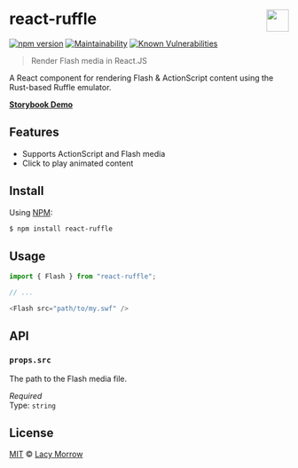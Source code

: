 # react-ruffle [<img src="https://github.com/lacymorrow/crossover/raw/master/src/static/meta/patreon-button.webp" style="height:40px;" height="40" align="right" />](https://www.patreon.com/bePatron?u=55065733)
[![npm version](https://badge.fury.io/js/react-ruffle.svg)](https://badge.fury.io/js/react-ruffle) [![Maintainability](https://api.codeclimate.com/v1/badges/05ee4efc2d29918f2ba1/maintainability)](https://codeclimate.com/github/lacymorrow/react-ruffle/maintainability) [![Known Vulnerabilities](https://snyk.io/test/github/lacymorrow/react-ruffle/badge.svg)](https://snyk.io/test/github/lacymorrow/react-ruffle)


> Render Flash media in React.JS

A React component for rendering Flash & ActionScript content using the Rust-based Ruffle emulator.

[**Storybook Demo**](https://www.chromatic.com/component?appId=65328f2ac70fb72ddb74ff4b&csfId=lacymorrow-react-ruffle&buildNumber=2&k=6532904658dcf2e0c272b337-1200px-interactive-true&h=6&b=-1
)


## Features
 * Supports ActionScript and Flash media
 * Click to play animated content


## Install

Using [NPM](https://npmjs.com):

```bash
$ npm install react-ruffle
```


## Usage
```js
import { Flash } from "react-ruffle";

// ...

<Flash src="path/to/my.swf" />
```


## API

### `props.src`

The path to the Flash media file.

*Required*  
Type: `string`


## License
[MIT](http://opensource.org/licenses/MIT) © [Lacy Morrow](http://lacymorrow.com)
